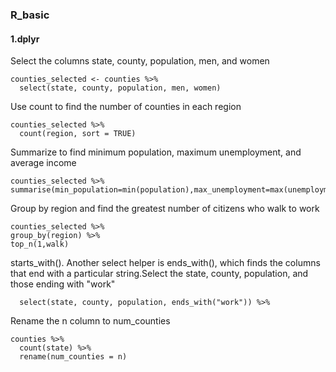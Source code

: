 ### R_basic
#### 1.dplyr
Select the columns state, county, population, men, and women
```
counties_selected <- counties %>%
  select(state, county, population, men, women)
 ```
Use count to find the number of counties in each region
```
counties_selected %>%
  count(region, sort = TRUE)
  ```
  Summarize to find minimum population, maximum unemployment, and average income
  ```
counties_selected %>%
 summarise(min_population=min(population),max_unemployment=max(unemployment),average_income=mean(income)) 
 ```
Group by region and find the greatest number of citizens who walk to work
```
counties_selected %>%
group_by(region) %>%
top_n(1,walk)
```
starts_with(). Another select helper is ends_with(), which finds the columns that end with a particular string.Select the state, county, population, and those ending with "work"
```
  select(state, county, population, ends_with("work")) %>% 
```
Rename the n column to num_counties
```
counties %>%
  count(state) %>%
  rename(num_counties = n)
  ```

